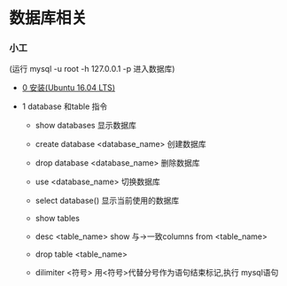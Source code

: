 # 数据库相关
### 小工

(运行 mysql -u root -h 127.0.0.1 -p 进入数据库)

* [0 安装(Ubuntu 16.04 LTS)](https://dev.mysql.com/doc/mysql-apt-repo-quick-guide/en/)

* 1 database 和table 指令

  * show databases 显示数据库
  * create database <database_name> 创建数据库
  * drop database <database_name>  删除数据库
  * use <database_name>  切换数据库
  * select database() 显示当前使用的数据库
  
  * show tables
  * desc <table_name> show 与→一致columns from <table_name>
  * drop table <table_name>
  
  * dilimiter <符号> 用<符号>代替分号作为语句结束标记,执行 mysql语句

